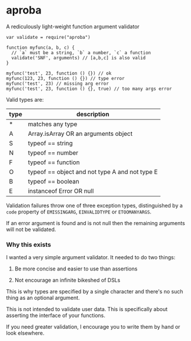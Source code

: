 aproba
======

A rediculously light-weight function argument validator

```
var validate = require("aproba")

function myfunc(a, b, c) {
  // `a` must be a string, `b` a number, `c` a function
  validate('SNF', arguments) // [a,b,c] is also valid
}

myfunc('test', 23, function () {}) // ok
myfunc(123, 23, function () {}) // type error
myfunc('test', 23) // missing arg error
myfunc('test', 23, function () {}, true) // too many args error

```

Valid types are:

type | description
---- | -----------
*    | matches any type
A    | Array.isArray OR an arguments object
S    | typeof == string
N    | typeof == number
F    | typeof == function
O    | typeof == object and not type A and not type E
B    | typeof == boolean
E    | instanceof Error OR null

Validation failures throw one of three exception types, distinguished by a
`code` property of `EMISSINGARG`, `EINVALIDTYPE` or `ETOOMANYARGS`.

If an error argument is found and is not null then the remaining arguments will not be validated.

### Why this exists

I wanted a very simple argument validator. It needed to do two things:

1. Be more concise and easier to use than assertions

2. Not encourage an infinite bikeshed of DSLs

This is why types are specified by a single character and there's no such
thing as an optional argument.

This is not intended to validate user data. This is specifically about
asserting the interface of your functions.

If you need greater validation, I encourage you to write them by hand or
look elsewhere.
